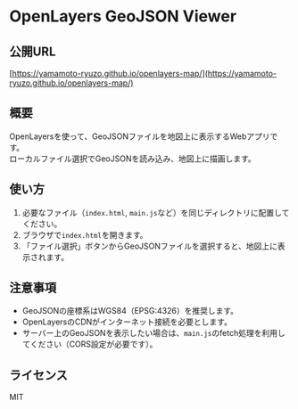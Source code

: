 # OpenLayers GeoJSON Viewer

## 公開URL

[https://yamamoto-ryuzo.github.io/openlayers-map/](https://yamamoto-ryuzo.github.io/openlayers-map/)

## 概要
OpenLayersを使って、GeoJSONファイルを地図上に表示するWebアプリです。  
ローカルファイル選択でGeoJSONを読み込み、地図上に描画します。

## 使い方

1. 必要なファイル（`index.html`, `main.js`など）を同じディレクトリに配置してください。
2. ブラウザで`index.html`を開きます。
3. 「ファイル選択」ボタンからGeoJSONファイルを選択すると、地図上に表示されます。

## 注意事項

- GeoJSONの座標系はWGS84（EPSG:4326）を推奨します。
- OpenLayersのCDNがインターネット接続を必要とします。
- サーバー上のGeoJSONを表示したい場合は、`main.js`のfetch処理を利用してください（CORS設定が必要です）。

## ライセンス
MIT

